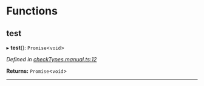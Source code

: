 

# Functions

<a id="test"></a>

##  test

▸ **test**(): `Promise`<`void`>

*Defined in [checkTypes.manual.ts:12](https://github.com/polkadot-js/api/blob/e2b15ad/packages/api/src/checkTypes.manual.ts#L12)*

**Returns:** `Promise`<`void`>

___

